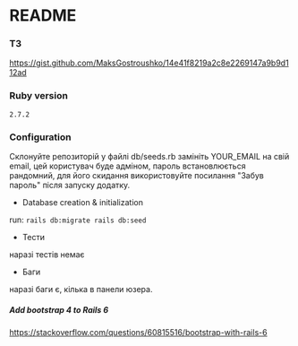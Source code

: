 # README

### TЗ

https://gist.github.com/MaksGostroushko/14e41f8219a2c8e2269147a9b9d112ad

### Ruby version
	2.7.2

### Configuration

Склонуйте репозиторій у файлі db/seeds.rb замініть YOUR_EMAIL на свій email, цей користувач буде адміном, пароль встановлюється рандомний, для його скидання використовуйте посилання "Забув пароль" після запуску додатку.

* Database creation & initialization

run:
`
 rails db:migrate
 rails db:seed
`

* Тести

наразі тестів немає

* Баги

наразі баги є, кілька в панели юзера.

##### Add bootstrap 4 to Rails 6

https://stackoverflow.com/questions/60815516/bootstrap-with-rails-6
